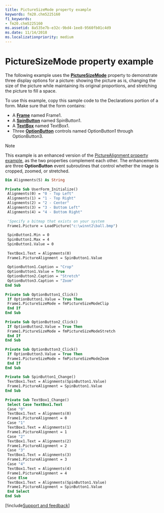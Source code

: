 ```yaml
---
title: PictureSizeMode property example
keywords: fm20.chm5225160
f1_keywords:
- fm20.chm5225160
ms.assetid: 8a535e7b-e32c-9bd4-1ee8-9560fb01c4d9
ms.date: 11/14/2018
ms.localizationpriority: medium
---
```



# PictureSizeMode property example

The following example uses the **[PictureSizeMode](picturesizemode-property.md)** property to demonstrate three display options for a picture: showing the picture as is, changing the size of the picture while maintaining its original proportions, and stretching the picture to fill a space.

To use this example, copy this sample code to the Declarations portion of a form. Make sure that the form contains:

- A **[Frame](frame-control.md)** named Frame1.   
- A **[SpinButton](spinbutton-control.md)** named SpinButton1.   
- A **[TextBox](textbox-control.md)** named TextBox1.    
- Three **[OptionButton](optionbutton-control.md)** controls named OptionButton1 through OptionButton3.
    
> [!NOTE] 
> This example is an enhanced version of the [PictureAlignment property example](picturealignment-property-example.md), as the two properties complement each other. The enhancements are three **OptionButton** event subroutines that control whether the image is cropped, zoomed, or stretched.


```vb
Dim Alignments(5) As String 
 
Private Sub UserForm_Initialize() 
 Alignments(0) = "0 - Top Left" 
 Alignments(1) = "1 - Top Right" 
 Alignments(2) = "2 - Center" 
 Alignments(3) = "3 - Bottom Left" 
 Alignments(4) = "4 - Bottom Right" 
 
 'Specify a bitmap that exists on your system 
 Frame1.Picture = LoadPicture("c:\winnt2\ball.bmp") 
 
 SpinButton1.Min = 0 
 SpinButton1.Max = 4 
 SpinButton1.Value = 0 
 
 TextBox1.Text = Alignments(0) 
 Frame1.PictureAlignment = SpinButton1.Value 
 
 OptionButton1.Caption = "Crop" 
 OptionButton1.Value = True 
 OptionButton2.Caption = "Stretch" 
 OptionButton3.Caption = "Zoom" 
End Sub 
 
Private Sub OptionButton1_Click() 
 If OptionButton1.Value = True Then 
 Frame1.PictureSizeMode = fmPictureSizeModeClip 
 End If 
End Sub 
 
Private Sub OptionButton2_Click() 
 If OptionButton2.Value = True Then 
 Frame1.PictureSizeMode = fmPictureSizeModeStretch 
 End If 
End Sub 
 
Private Sub OptionButton3_Click() 
 If OptionButton3.Value = True Then 
 Frame1.PictureSizeMode = fmPictureSizeModeZoom 
 End If 
End Sub 
 
Private Sub SpinButton1_Change() 
 TextBox1.Text = Alignments(SpinButton1.Value) 
 Frame1.PictureAlignment = SpinButton1.Value 
End Sub 
 
Private Sub TextBox1_Change() 
 Select Case TextBox1.Text 
 Case "0" 
 TextBox1.Text = Alignments(0) 
 Frame1.PictureAlignment = 0 
 Case "1" 
 TextBox1.Text = Alignments(1) 
 Frame1.PictureAlignment = 1 
 Case "2" 
 TextBox1.Text = Alignments(2) 
 Frame1.PictureAlignment = 2 
 Case "3" 
 TextBox1.Text = Alignments(3) 
 Frame1.PictureAlignment = 3 
 Case "4" 
 TextBox1.Text = Alignments(4) 
 Frame1.PictureAlignment = 4 
 Case Else 
 TextBox1.Text = Alignments(SpinButton1.Value) 
 Frame1.PictureAlignment = SpinButton1.Value 
 End Select 
End Sub
```

[!include[Support and feedback](~/includes/feedback-boilerplate.md)]